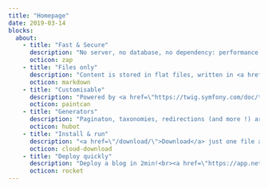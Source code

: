 ```yaml
---
title: "Homepage"
date: 2019-03-14
blocks:
  about:
    - title: "Fast & Secure"
      description: "No server, no database, no dependency: performance and security."
      octicon: zap
    - title: "Files only"
      description: "Content is stored in flat files, written in <a href=\"https://daringfireball.net/projects/markdown/\">Markdown</a> with <a href=\"/documentation/content/#front-matter\">YAML front matter</a>."
      octicon: markdown
    - title: "Customisable"
      description: "Powered by <a href=\"https://twig.symfony.com/doc/templates.html\">Twig</a>, a flexible template engine, with <a href=\"https://github.com/Cecilapp/theme-hyde\">theme</a> support."
      octicon: paintcan
    - title: "Generators"
      description: "Paginaton, taxonomies, redirections (and more !) are generated automatically."
      octicon: hubot
    - title: "Install & run"
      description: "<a href=\"/download/\">Download</a> just one file and run it!"
      octicon: cloud-download
    - title: "Deploy quickly"
      description: "Deploy a blog in 2min!<br><a href=\"https://app.netlify.com/start/deploy?repository=https://github.com/Cecilapp/starter-blog\"><img src=\"https://www.netlify.com/img/deploy/button.svg\" title=\"Deploy to Netlify\" alt=\"Netlify deploy button\"></a> (<a href=\"https://templates.netlify.com/template/cecil-starter-blog-with-netlify-cms/\">template</a>/<a href=\"https://demo.cecil.app\">demo</a>)"
      octicon: rocket
---
```

